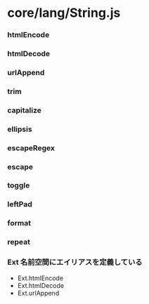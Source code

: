 # core/lang/String.js

### htmlEncode

### htmlDecode

### urlAppend

### trim

### capitalize

### ellipsis

### escapeRegex

### escape

### toggle

### leftPad

### format

### repeat

### Ext 名前空間にエイリアスを定義している

- Ext.htmlEncode
- Ext.htmlDecode
- Ext.urlAppend


